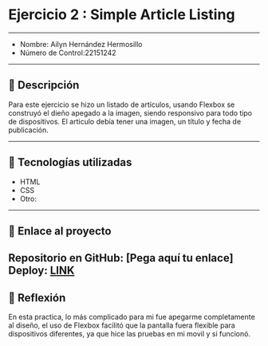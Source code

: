 # Ejercicio 2 : Simple Article Listing

---

- Nombre: Ailyn Hernández Hermosillo
- Número de Control:22151242

---

## 📌 Descripción

Para este ejercicio se hizo un listado de artículos, usando Flexbox se construyó el dieño apegado a la imagen, siendo responsivo para todo tipo de dispositivos. El articulo debía tener una imagen, un título y fecha de publicación.


---

## 🚀 Tecnologías utilizadas
- HTML  
- CSS  
- Otro: 

---

## 🔗 Enlace al proyecto
Repositorio en GitHub: [Pega aquí tu enlace]  
Deploy: [LINK](http://yomidev.github.io/newsletter/)
---

## 📝 Reflexión
En esta practica, lo más complicado para mi fue apegarme completamente al diseño, el uso de Flexbox facilitó que la pantalla fuera flexible para dispositivos diferentes, ya que hice las pruebas en mi movil y si funcionó. 
